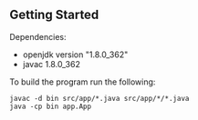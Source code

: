 ## Getting Started

Dependencies:
- openjdk version "1.8.0_362"
- javac 1.8.0_362

To build the program run the following:
```
javac -d bin src/app/*.java src/app/*/*.java
java -cp bin app.App
```
